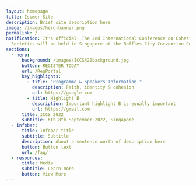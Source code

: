 ```yaml
---
layout: homepage
title: Isomer Site
description: Brief site description here
image: /images/hero-banner.png
permalink: /
notification: It's official! The 2nd International Conference on Cohesive
  Societies will be held in Singapore at the Raffles City Convention Centre.
sections:
  - hero:
      background: /images/ICCS%20background.jpg
      button: REGISTER TODAY
      url: /RegPortal
      key_highlights:
        - title: "Programme & Speakers Information "
          description: Faith, identity & cohesion
          url: https://google.com
        - title: Highlight B
          description: Important highlight B is equally important
          url: https://gmail.com
      title: ICCS 2022
      subtitle: 6th-8th September 2022, Singapore
  - infobar:
      title: Infobar title
      subtitle: Subtitle
      description: About a sentence worth of description here
      button: Button text
      url: /faq/
  - resources:
      title: Media
      subtitle: Learn more
      button: View More
---
```

